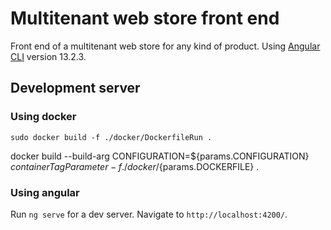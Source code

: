 # Multitenant web store front end
Front end of a multitenant web store for any kind of product. Using [Angular CLI](https://github.com/angular/angular-cli) version 13.2.3.

## Development server
### Using docker
```console
sudo docker build -f ./docker/DockerfileRun .
```

docker build --build-arg CONFIGURATION=${params.CONFIGURATION} ${containerTagParameter} -f ./docker/${params.DOCKERFILE} .

### Using angular
Run `ng serve` for a dev server. Navigate to `http://localhost:4200/`.
